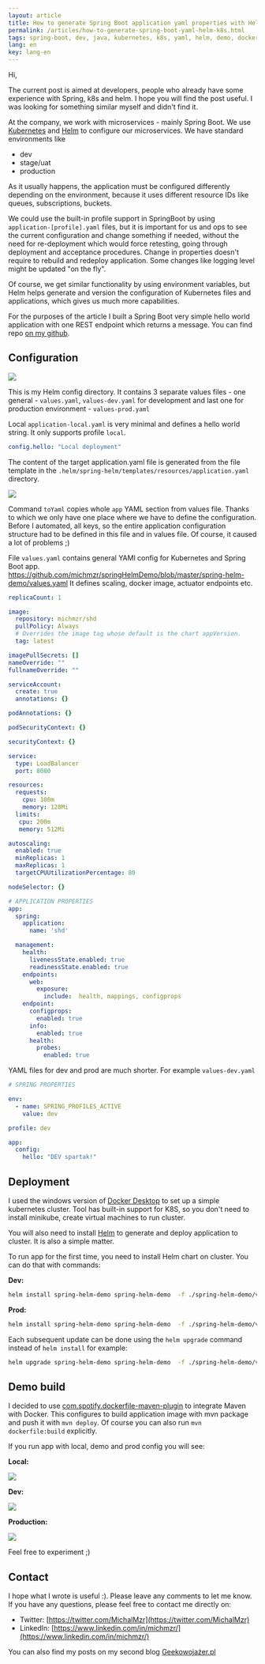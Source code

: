 ```yaml
---
layout: article
title: How to generate Spring Boot application yaml properties with Helm on Kubernetes
permalink: /articles/how-to-generate-spring-boot-yaml-helm-k8s.html
tags: spring-boot, dev, java, kubernetes, k8s, yaml, helm, demo, docker, virtualisation, cloud, devops
lang: en
key: lang-en
---
```


Hi,

The current post is aimed at developers, people who already have some experience with Spring, k8s and helm. I hope you will find the post useful. I was looking for something similar myself and didn't find it.

At the company, we work with microservices - mainly Spring Boot. We use [Kubernetes](https://github.com/kubernetes/kubernetes) and [Helm](https://helm.sh/) to configure our microservices. We have standard environments like
- dev
- stage/uat
- production

As it usually happens, the application must be configured differently depending on the environment, because it uses different resource IDs like queues, subscriptions, buckets.

We could use the built-in profile support in SpringBoot by using `application-[profile].yaml` files, but it is important for us and ops to see the current configuration and change something if needed, without the need for re-deployment which would force retesting, going through deployment and acceptance procedures. Change in properties doesn't require to rebuild and redeploy application. Some changes like logging level might be updated "on the fly".

Of course, we get similar functionality by using environment variables, but Helm helps generate and version the configuration of Kubernetes files and applications, which gives us much more capabilities.

For the purposes of the article I built a Spring Boot very simple hello world application with one REST endpoint which returns a message. You can find repo [on my github](https://github.com/michmzr/springHelmDemo).

## Configuration

![](../assets/images/posts/spring-helm-k8s/helm_dir_screen.png)

This is my Helm config directory. It contains 3 separate values files - one general - `values.yaml`, `values-dev.yaml` for development and last one for production environment - `values-prod.yaml`

Local `application-local.yaml`  is very minimal and defines a hello world string. It only supports profile `local`.

``` yaml
config.hello: "Local deployment"
```

The content of the target application.yaml file is generated from the file template in the `.helm/spring-helm/templates/resources/application.yaml` directory.

![](../assets/images/posts/spring-helm-k8s/helm_resources_application_yaml.png)

Command `toYaml` copies whole `app` YAML section from values file. Thanks to which we only have one place where we have to define the configuration. Before I automated, all keys, so the entire application configuration structure had to be defined in this file and in values file. Of course, it caused a lot of problems ;)

File `values.yaml` contains general YAMl config for Kubernetes and Spring Boot app.
<https://github.com/michmzr/springHelmDemo/blob/master/spring-helm-demo/values.yaml>
It defines scaling, docker image, actuator endpoints etc.

``` yaml
replicaCount: 1

image:
  repository: michmzr/shd
  pullPolicy: Always
  # Overrides the image tag whose default is the chart appVersion.
  tag: latest

imagePullSecrets: []
nameOverride: ""
fullnameOverride: ""

serviceAccount:
  create: true
  annotations: {}

podAnnotations: {}

podSecurityContext: {}

securityContext: {}

service:
  type: LoadBalancer
  port: 8080

resources:
  requests:
    cpu: 100m
    memory: 128Mi
  limits:
   cpu: 200m
   memory: 512Mi

autoscaling:
  enabled: true
  minReplicas: 1
  maxReplicas: 1
  targetCPUUtilizationPercentage: 80

nodeSelector: {}

# APPLICATION PROPERTIES
app:
  spring:
    application:
      name: 'shd'

  management:
    health:
      livenessState.enabled: true
      readinessState.enabled: true
    endpoints:
      web:
        exposure:
          include:  health, mappings, configprops
    endpoint:
      configprops:
        enabled: true
      info:
        enabled: true
      health:
        probes:
          enabled: true
```

YAML files for dev and prod are much shorter.
For example `values-dev.yaml`

``` yaml
# SPRING PROPERTIES

env:
  - name: SPRING_PROFILES_ACTIVE
    value: dev

profile: dev

app:
  config:
    hello: "DEV spartak!"
```

## Deployment

I used the windows version of [Docker Desktop](https://www.docker.com/products/docker-desktop/) to set up a simple kubernetes cluster. Tool has built-in support for K8S, so you don't need to install minikube, create virtual machines to run cluster.

You will also need to install [Helm](https://helm.sh/) to generate and deploy application to cluster. It is also a simple matter.

To run app for the first time, you need to install Helm chart on cluster. You can do that with commands:

**Dev:**

``` bash
helm install spring-helm-demo spring-helm-demo  -f ./spring-helm-demo/values.yaml -f ./spring-helm-demo/values-dev.yaml
```

**Prod:**

``` bash
helm install spring-helm-demo spring-helm-demo  -f ./spring-helm-demo/values.yaml -f ./spring-helm-demo/values-prod.yaml
```

Each subsequent update can be done using the `helm upgrade` command instead of `helm install` for example:

``` bash
helm upgrade spring-helm-demo spring-helm-demo  -f ./spring-helm-demo/values.yaml -f ./spring-helm-demo/values-dev.yaml
```

## Demo build
I decided to use [com.spotify.dockerfile-maven-plugin](https://github.com/spotify/dockerfile-maven) to integrate Maven with Docker. This configures to build application image with mvn package and push it with `mvn deploy`. Of course you can also run `mvn dockerfile:build` explicitly.

If you run app with local, demo and prod config you will see:

**Local:**

![](../assets/images/posts/spring-helm-k8s/helm_demo_screen_local.png)

**Dev:**

![](../assets/images/posts/spring-helm-k8s/helm_demo_screen_dev.png)

**Production:**

![](../assets/images/posts/spring-helm-k8s/helm_demo_screen_prod.png)

Feel free to experiment ;)

## Contact
I hope what I wrote is useful :). Please leave any comments to let me know. If you have any questions, please feel free to contact me directly on:
- Twitter: [https://twitter.com/MichalMzr](https://twitter.com/MichalMzr)
- LinkedIn: [https://www.linkedin.com/in/michmzr/](https://www.linkedin.com/in/michmzr/)

You can also find my posts on my second blog [Geekowojażer.pl](https://www.geekowojazer.pl/)

